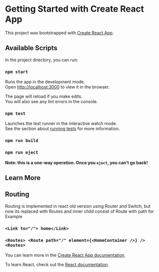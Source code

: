 # Getting Started with Create React App

This project was bootstrapped with [Create React App](https://github.com/facebook/create-react-app).

## Available Scripts

In the project directory, you can run:

### `npm start`

Runs the app in the development mode.\
Open [http://localhost:3000](http://localhost:3000) to view it in the browser.

The page will reload if you make edits.\
You will also see any lint errors in the console.

### `npm test`

Launches the test runner in the interactive watch mode.\
See the section about [running tests](https://facebook.github.io/create-react-app/docs/running-tests) for more information.

### `npm run build`

### `npm run eject`

**Note: this is a one-way operation. Once you `eject`, you can’t go back!**
## Learn More

## Routing
  Routing is implemented in react old version using Router and Switch, but now its replaced with Routes and inner child consist of Route with path for Example

### `<Link to="/"> home</Link>`

### `<Routes> <Route path="/" element={<HomeContainer />} /> <Routes>`

You can learn more in the [Create React App documentation](https://facebook.github.io/create-react-app/docs/getting-started).

To learn React, check out the [React documentation](https://reactjs.org/).
